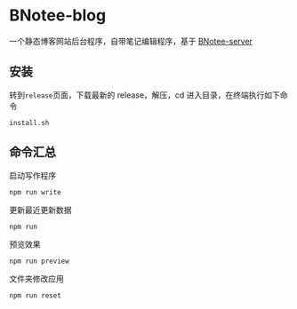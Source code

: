 # BNotee-blog

一个静态博客网站后台程序，自带笔记编辑程序，基于 [BNotee-server](https://github.com/BHznJNs/BNotee-server)

## 安装

转到`release`页面，下载最新的 release，解压，cd 进入目录，在终端执行如下命令
```shell
install.sh
```

## 命令汇总

启动写作程序

```shell
npm run write
```

更新最近更新数据

```shell
npm run 
```

预览效果

```shell
npm run preview
```

文件夹修改应用

```shell
npm run reset
```